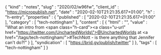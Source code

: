 {
  "kind" : "notes",
  "slug" : "2020/02/w96fw",
  "client_id" : "https://micropublish.net",
  "date" : "2020-02-10T21:21:35.617+01:00",
  "h" : "h-entry",
  "properties" : {
    "published" : [ "2020-02-10T21:21:35.617+01:00" ],
    "category" : [ "tech-nottingham" ],
    "content" : [ {
      "html" : "",
      "value" : "What an intro from <span class=\"h-card\"><a class=\"u-url\" href=\"https://twitter.com/UnchartedWorlds\">@UnchartedWorlds</a></span> at <a href=\"/tags/tech-nottingham/\">#TechNott</a> - is there anything that Jennifer can't do?!"
    } ],
    "syndication" : [ "https://brid.gy/publish/twitter" ]
  },
  "tags" : [ "tech-nottingham" ]
}

